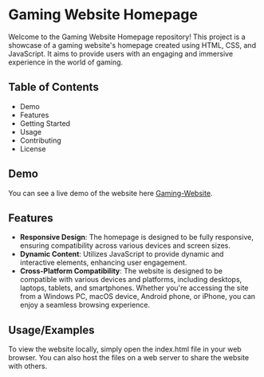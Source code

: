 
# Gaming Website Homepage

Welcome to the Gaming Website Homepage repository! This project is a showcase of a gaming website's homepage created using HTML, CSS, and JavaScript. It aims to provide users with an engaging and immersive experience in the world of gaming.


## Table of Contents

- Demo
- Features
- Getting Started
- Usage
- Contributing
- License


## Demo

You can see a live demo of the website here [Gaming-Website](https://anuskasaha.github.io/gaming-website-homepage-clone/).


## Features

- **Responsive Design**: The homepage is designed to be fully responsive, ensuring compatibility across various devices and screen sizes.
- **Dynamic Content**: Utilizes JavaScript to provide dynamic and interactive elements, enhancing user engagement.
- **Cross-Platform Compatibility**: The website is designed to be compatible with various devices and platforms, including desktops, laptops, tablets, and smartphones. Whether you're accessing the site from a Windows PC, macOS device, Android phone, or iPhone, you can enjoy a seamless browsing experience.


## Usage/Examples

To view the website locally, simply open the index.html file in your web browser. You can also host the files on a web server to share the website with others.

